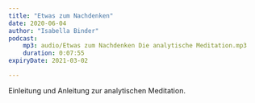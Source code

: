 ```yaml
---
title: "Etwas zum Nachdenken"
date: 2020-06-04
author: "Isabella Binder"
podcast:
    mp3: audio/Etwas zum Nachdenken Die analytische Meditation.mp3
    duration: 0:07:55
expiryDate: 2021-03-02

---
```


Einleitung und Anleitung zur analytischen Meditation.
